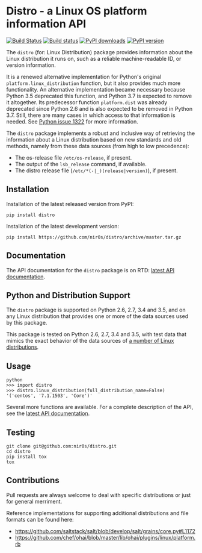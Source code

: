 Distro - a Linux OS platform information API
========================================================

[![Build Status](https://travis-ci.org/nir0s/distro.svg?branch=master)](https://travis-ci.org/nir0s/distro)
[![Build status](https://ci.appveyor.com/api/projects/status/e812qjk1gf0f74r5/branch/master?svg=true)](https://ci.appveyor.com/project/nir0s/distro/branch/master)
[![PyPI downloads](http://img.shields.io/pypi/dm/distro.svg)](https://pypi.python.org/pypi/distro)
[![PyPI version](http://img.shields.io/pypi/v/distro.svg)](https://pypi.python.org/pypi/distro)


The `distro` (for: Linux Distribution) package provides information about the
Linux distribution it runs on, such as a reliable machine-readable ID, or
version information.

It is a renewed alternative implementation for Python's
original `platform.linux_distribution` function, but it also provides much more
functionality.
An alternative implementation became necessary because Python 3.5 deprecated
this function, and Python 3.7 is expected to remove it altogether.
Its predecessor function `platform.dist` was already deprecated since
Python 2.6 and is also expected to be removed in Python 3.7.
Still, there are many cases in which access to that information is needed.
See [Python issue 1322](https://bugs.python.org/issue1322) for more
information.

The `distro` package implements a robust and inclusive way of retrieving the
information about a Linux distribution based on new standards and old methods,
namely from these data sources (from high to low precedence):

* The os-release file `/etc/os-release`, if present.
* The output of the `lsb_release` command, if available.
* The distro release file (`/etc/*(-|_)(release|version)`), if present.


## Installation

Installation of the latest released version from PyPI:

```shell
pip install distro
```

Installation of the latest development version:

```shell
pip install https://github.com/nir0s/distro/archive/master.tar.gz
```

## Documentation

The API documentation for the `distro` package is on RTD:
[latest API documentation](http://distro.readthedocs.org/en/latest/).

## Python and Distribution Support

The `distro` package is supported on Python 2.6, 2.7, 3.4 and 3.5, and on
any Linux distribution that provides one or more of the data sources
used by this package.

This package is tested on Python 2.6, 2.7, 3.4 and 3.5, with test
data that mimics the exact behavior of the data sources of
[a number of Linux distributions](https://github.com/nir0s/distro/tree/master/tests/resources/distros).

## Usage

```
python
>>> import distro
>>> distro.linux_distribution(full_distribution_name=False)
'('centos', '7.1.1503', 'Core')'
```

Several more functions are available. For a complete description of the
API, see the [latest API documentation](http://distro.readthedocs.org/en/latest/).

## Testing

```shell
git clone git@github.com:nir0s/distro.git
cd distro
pip install tox
tox
```

## Contributions

Pull requests are always welcome to deal with specific distributions or just
for general merriment.

Reference implementations for supporting additional distributions and file
formats can be found here:

* https://github.com/saltstack/salt/blob/develop/salt/grains/core.py#L1172
* https://github.com/chef/ohai/blob/master/lib/ohai/plugins/linux/platform.rb
